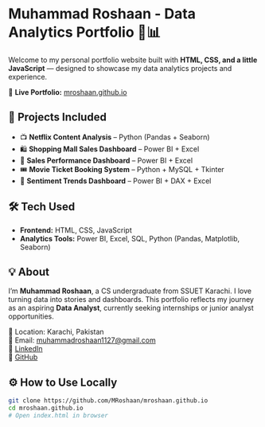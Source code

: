 # Muhammad Roshaan - Data Analytics Portfolio 🧠📊

Welcome to my personal portfolio website built with **HTML, CSS, and a little JavaScript** — designed to showcase my data analytics projects and experience.

🔗 **Live Portfolio:** [mroshaan.github.io](https://mroshaan.github.io)

## 🧩 Projects Included

- 📺 **Netflix Content Analysis** – Python (Pandas + Seaborn)
- 🛍️ **Shopping Mall Sales Dashboard** – Power BI + Excel
- 💸 **Sales Performance Dashboard** – Power BI + Excel
- 🎟️ **Movie Ticket Booking System** – Python + MySQL + Tkinter
- 💬 **Sentiment Trends Dashboard** – Power BI + DAX + Excel

## 🛠️ Tech Used

- **Frontend:** HTML, CSS, JavaScript
- **Analytics Tools:** Power BI, Excel, SQL, Python (Pandas, Matplotlib, Seaborn)

## 💡 About

I’m **Muhammad Roshaan**, a CS undergraduate from SSUET Karachi. I love turning data into stories and dashboards. This portfolio reflects my journey as an aspiring **Data Analyst**, currently seeking internships or junior analyst opportunities.

📍 Location: Karachi, Pakistan  
📧 Email: muhammadroshaan1127@gmail.com  
🔗 [LinkedIn](https://www.linkedin.com/in/muhammad-roshaan-024ab2288/)  
🔗 [GitHub](https://github.com/MRoshaan)

## ⚙️ How to Use Locally

```bash
git clone https://github.com/MRoshaan/mroshaan.github.io
cd mroshaan.github.io
# Open index.html in browser

